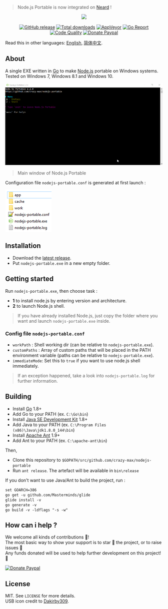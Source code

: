 > Node.js Portable is now integrated on [Neard](http://neard.io) !

<p align="center"><a href="https://github.com/crazy-max/nodejs-portable" target="_blank"><img width="100" src="https://github.com/crazy-max/nodejs-portable/blob/master/res/logo.png"></a></p>

<p align="center">
  <a href="https://github.com/crazy-max/nodejs-portable/releases/latest"><img src="https://img.shields.io/github/release/crazy-max/nodejs-portable.svg?style=flat-square" alt="GitHub release"></a>
  <a href="https://github.com/crazy-max/nodejs-portable/releases/latest"><img src="https://img.shields.io/github/downloads/crazy-max/nodejs-portable/total.svg?style=flat-square" alt="Total downloads"></a>
  <a href="https://ci.appveyor.com/project/crazy-max/nodejs-portable"><img src="https://img.shields.io/appveyor/ci/crazy-max/nodejs-portable.svg?style=flat-square" alt="AppVeyor"></a>
  <a href="https://goreportcard.com/report/github.com/crazy-max/nodejs-portable"><img src="https://goreportcard.com/badge/github.com/crazy-max/nodejs-portable?style=flat-square" alt="Go Report"></a>
  <a href="https://www.codacy.com/app/crazy-max/nodejs-portable"><img src="https://img.shields.io/codacy/grade/03ea4cd8c645497aba77b5e462b5118c.svg?style=flat-square" alt="Code Quality"></a>
  <a href="https://www.paypal.com/cgi-bin/webscr?cmd=_s-xclick&hosted_button_id=QEEZEYZ6QTKGU"><img src="https://img.shields.io/badge/donate-paypal-7057ff.svg?style=flat-square" alt="Donate Paypal"></a>
</p>

Read this in other languages: [English](README.md), [简体中文](README.zh-cn.md).

## About

A single EXE written in [Go](https://golang.org/) to make [Node.js](http://nodejs.org/) portable on Windows systems.<br />
Tested on Windows 7, Windows 8.1 and Windows 10.

![](res/screenshots/main-20170915.gif)
> Main window of Node.js Portable

Configuration file `nodejs-portable.conf` is generated at first launch :

![](res/screenshots/files-20171227.png)

## Installation

* Download the [latest release](https://github.com/crazy-max/nodejs-portable/releases/latest).
* Put `nodejs-portable.exe` in a new empty folder.

## Getting started

Run `nodejs-portable.exe`, then choose task :
* **1** to install node.js by entering version and architecture.
* **2** to launch Node.js shell.

> If you have already installed Node.js, just copy the folder where you want and launch `nodejs-portable.exe` inside.

### Config file `nodejs-portable.conf`

* `workPath` : Shell working dir (can be relative to `nodejs-portable.exe`).
* `customPaths` : Array of custom paths that will be placed in the PATH environment variable (paths can be relative to `nodejs-portable.exe`).
* `immediateMode`: Set this to `true` if you want to use node.js shell immediately.

> If an exception happened, take a look into `nodejs-portable.log` for further information.

## Building

* Install [Go](https://golang.org/dl/) 1.8+
* Add Go to your PATH (ex. `C:\Go\bin`)
* Install [Java SE Development Kit](http://www.oracle.com/technetwork/java/javase/downloads/jdk8-downloads-2133151.html) 1.8+
* Add Java to your PATH (ex. `C:\Program Files (x86)\Java\jdk1.8.0_144\bin`)
* Install [Apache Ant](http://ant.apache.org/bindownload.cgi) 1.9+
* Add Ant to your PATH (ex. `C:\apache-ant\bin`)

Then,

* Clone this repository to `$GOPATH/src/github.com/crazy-max/nodejs-portable`
* Run `ant release`. The artefact will be available in `bin\release`

If you don't want to use Java/Ant to build the project, run :

```
set GOARCH=386
go get -u github.com/Masterminds/glide
glide install -v
go generate -v
go build -v -ldflags "-s -w"
```

## How can i help ?

We welcome all kinds of contributions :raised_hands:!<br />
The most basic way to show your support is to star :star2: the project, or to raise issues :speech_balloon:<br />
Any funds donated will be used to help further development on this project! :gift_heart:

[![Donate Paypal](https://raw.githubusercontent.com/crazy-max/nodejs-portable/master/res/paypal.png)](https://www.paypal.com/cgi-bin/webscr?cmd=_s-xclick&hosted_button_id=QEEZEYZ6QTKGU)

## License

MIT. See `LICENSE` for more details.<br />
USB icon credit to [Dakirby309](http://dakirby309.deviantart.com/).
